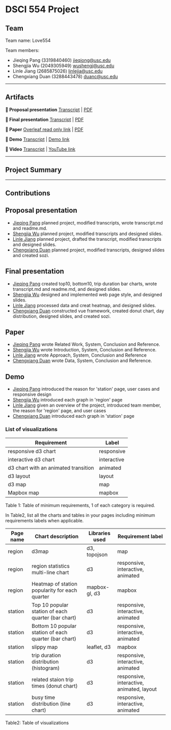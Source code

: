 # DSCI 554 Project

## Team

Team name: Love554

Team members:

- Jieqing Pang (3319840460) <jieqiong@usc.edu>
- Shengjia Wu (2049305949) <wushengj@usc.edu>
- Linle Jiang (2685875026) <linlejia@usc.edu>
- Chengxiang Duan (3288443478) <duanc@usc.edu>

---

## Artifacts

__🍿  Proposal presentation__ [Transcript](presentations/proposal/TRANSCRIPT.md) | [PDF](presentations/proposal/presentation.pdf)

__🍿  Final presentation__ [Transcript](presentations/final/PRESENTATION_TRANSCRIPT.md) | [PDF](presentations/final/presentation.pdf)

__📄  Paper__ [Overleaf read only link](https://www.overleaf.com/project/5fb359ba1c2e08e11d33cf43) | [PDF](paper/DSCI554_project_.pdf)

__🚢  Demo__ [Transcript](video/TRANSCRIPT.md) | [Demo link](http://pdms.usc.edu/dsci-554-projects/project-love554/)

__🎥  Video__ [Transcript](video/TRANSCRIPT.md) | [YouTube link]()

---

## Project Summary

---

## Contributions

## Proposal presentation

- [Jieqing Pang](mailto:jieqiong@usc.edu) planned project, modified transcripts, wrote transcript.md and readme.md.
- [Shengjia Wu](wushengj@usc.edu) planned project, modified transcripts and designed slides.
- [Linle Jiang](linlejia@usc.edu) planned project, drafted the transcript, modified transcripts and designed slides.
- [Chengxiang Duan](duanc@usc.edu) planned project, modified transcripts, designed slides and created sozi.


## Final presentation

- [Jieqing Pang](mailto:jieqiong@usc.edu) created top10, bottom10, trip duration bar charts, wrote transcript.md and readme.md, and designed slides.
- [Shengjia Wu](wushengj@usc.edu) designed and implemented web page style, and designed slides.
- [Linle Jiang](linlejia@usc.edu) processed data and creat heatmap, and designed slides.
- [Chengxiang Duan](duanc@usc.edu) constructed vue framework, created donut chart, day distribution, designed slides, and created sozi.

## Paper

- [Jieqing Pang](mailto:jieqiong@usc.edu) wrote Related Work, System, Conclusion and Reference.
- [Shengjia Wu](wushengj@usc.edu) wrote Introduction, System, Conclusion and Reference.
- [Linle Jiang](linlejia@usc.edu) wrote Approach, System, Conclusion and Reference
- [Chengxiang Duan](duanc@usc.edu) wrote Data, System, Conclusion and Reference.

## Demo

- [Jieqing Pang](mailto:jieqiong@usc.edu) introduced the reason for 'station' page, user cases and responsive design
- [Shengjia Wu](wushengj@usc.edu) introduced each graph in 'region' page
- [Linle Jiang](linlejia@usc.edu) given an overview of the project, introduced team member, the reason for 'region' page, and user cases
- [Chengxiang Duan](duanc@usc.edu) introduced each graph in 'station' page

### List of visualizations
| Requirement                            | Label        |
| -------------------------------------- | ------------ |
| responsive d3 chart                    | responsive   |
| interactive d3 chart                   | interactive  |
| d3 chart with an animated transition   | animated     |
| d3 layout                              | layout       |
| d3 map                                 | map          |
| Mapbox map                             | mapbox       |

Table 1: Table of minimum requirements, 1 of each category is required.

In Table2, list all the charts and tables in your pages including minimum requirements labels when applicable.

| Page name | Chart description | Libraries used | Requirement label |
| --------- | ----------------- | -------------- | ----------------- |
|region|d3map| d3, topojson   | map|
|region|region statistics multi-line chart|d3|responsive, interactive, animated|
|region|Heatmap of station popularity for each quarter|mapbox-gl, d3|mapbox|
|station|Top 10 popular station of each quarter (bar chart)|d3|responsive, interactive, animated|
|station|Bottom 10 popular station of each quarter (bar chart)|d3|responsive, interactive, animated|
|station|slippy map|leaflet, d3|mapbox|
|station|trip duration distribution (histogram)|d3|responsive, interactive, animated|
|station|related staion trip times (donut chart)|d3|responsive, interactive, animated, layout|
|station|busy time distribution (line chart)|d3|responsive, interactive, animated|

Table2: Table of visualizations
